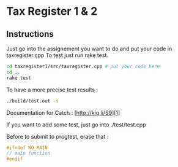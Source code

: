 Tax Register 1 & 2
===============

Instructions
----------------

Just go into the assignement you want to do and put your code in taxregister.cpp
To test just run rake test.

```bash
cd taxregister1/src/taxregister.cpp # put your code here
cd ..
rake test
```

To have a more precise test results :

```bash
./build/test.out -s
```
Documentation for Catch : [http://kiq.li/S9][1]

If you want to add some test, just go into ./test/test.cpp

Before to submit to progtest, erase that :

```cpp
#ifndef NO_MAIN
// main function
#endif
```

[1]: http://kiq.li/S9
